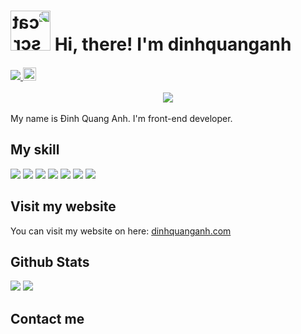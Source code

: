 # <img src="https://emoji.gg/assets/emoji/9442-cat-scratch.gif" width="64px" height="64px" alt="cat_scratch" style="transform: rotateY(180deg)"> Hi, there! I'm dinhquanganh

<div><a href=https://www.facebook.com/pastetu/> <img src="https://img.shields.io/badge/Facebook-%231877F2.svg"> </a><img src="https://komarev.com/ghpvc/?username=dinhquanganh&color=blue" height="21" style="position: relative; top: 1px">
</div>
<br/>
<div style="display: flex; justify-content: center;">
  <img src="https://contrib.rocks/image?repo=dinhquanganh/dinhquanganh" >
</div>
<br/>
My name is Đinh Quang Anh. I'm front-end developer.

## My skill

<img src="https://img.shields.io/badge/html5-%23E34F26.svg?style=for-the-badge&logo=html5&logoColor=white">
<img src="https://img.shields.io/badge/css3-%231572B6.svg?style=for-the-badge&logo=css3&logoColor=white"> <img src="https://img.shields.io/badge/javascript-%23323330.svg?style=for-the-badge&logo=javascript&logoColor=%23F7DF1E">
<img src="https://img.shields.io/badge/react-%2320232a.svg?style=for-the-badge&logo=react&logoColor=%2361DAFB">
<img src="https://img.shields.io/badge/tailwindcss-%2338B2AC.svg?style=for-the-badge&logo=tailwind-css&logoColor=white">
<img src="https://img.shields.io/badge/node.js-6DA55F?style=for-the-badge&logo=node.js&logoColor=white"> <img src="https://img.shields.io/badge/Next-black?style=for-the-badge&logo=next.js&logoColor=white">

## Visit my website

You can visit my website on here: [dinhquanganh.com](https://dinhquanganh.com)

## Github Stats

<img src="https://github-readme-stats.vercel.app/api?username=dinhquanganh&theme=react&show_icons=true&count_private=true">
<img src="https://github-readme-stats.vercel.app/api/top-langs/?username=dinhquanganh&theme=react&layout=compact&langs_count=10">

## Contact me
